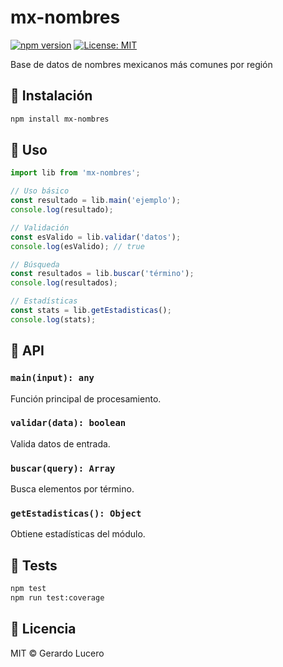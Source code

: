 # mx-nombres

[![npm version](https://badge.fury.io/js/mx-nombres.svg)](https://www.npmjs.com/package/mx-nombres)
[![License: MIT](https://img.shields.io/badge/License-MIT-yellow.svg)](https://opensource.org/licenses/MIT)

Base de datos de nombres mexicanos más comunes por región

## 🚀 Instalación

```bash
npm install mx-nombres
```

## 📖 Uso

```javascript
import lib from 'mx-nombres';

// Uso básico
const resultado = lib.main('ejemplo');
console.log(resultado);

// Validación
const esValido = lib.validar('datos');
console.log(esValido); // true

// Búsqueda
const resultados = lib.buscar('término');
console.log(resultados);

// Estadísticas
const stats = lib.getEstadisticas();
console.log(stats);
```

## 🔧 API

### `main(input): any`
Función principal de procesamiento.

### `validar(data): boolean`
Valida datos de entrada.

### `buscar(query): Array`
Busca elementos por término.

### `getEstadisticas(): Object`
Obtiene estadísticas del módulo.

## 🧪 Tests

```bash
npm test
npm run test:coverage
```

## 📄 Licencia

MIT © Gerardo Lucero
